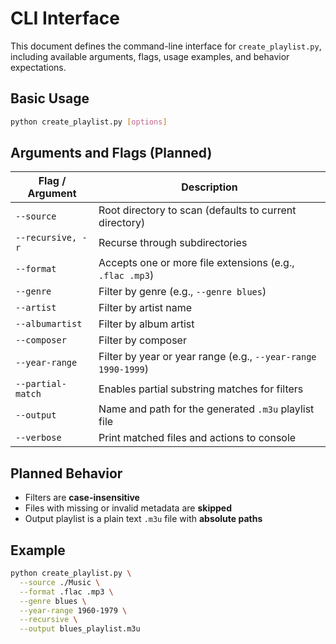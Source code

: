 # CLI Interface

This document defines the command-line interface for `create_playlist.py`, including available arguments, flags, usage examples, and behavior expectations.

## Basic Usage

```bash
python create_playlist.py [options]
```

## Arguments and Flags (Planned)

| Flag / Argument   | Description                                                   |
| ----------------- | ------------------------------------------------------------- |
| `--source`        | Root directory to scan (defaults to current directory)        |
| `--recursive, -r` | Recurse through subdirectories                                |
| `--format`        | Accepts one or more file extensions (e.g., `.flac .mp3`)      |
| `--genre`         | Filter by genre (e.g., `--genre blues`)                       |
| `--artist`        | Filter by artist name                                         |
| `--albumartist`   | Filter by album artist                                        |
| `--composer`      | Filter by composer                                            |
| `--year-range`    | Filter by year or year range (e.g., `--year-range 1990-1999`) |
| `--partial-match` | Enables partial substring matches for filters                 |
| `--output`        | Name and path for the generated `.m3u` playlist file          |
| `--verbose`       | Print matched files and actions to console                    |

## Planned Behavior

* Filters are **case-insensitive**
* Files with missing or invalid metadata are **skipped**
* Output playlist is a plain text `.m3u` file with **absolute paths**

## Example

```bash
python create_playlist.py \
  --source ./Music \
  --format .flac .mp3 \
  --genre blues \
  --year-range 1960-1979 \
  --recursive \
  --output blues_playlist.m3u
```

